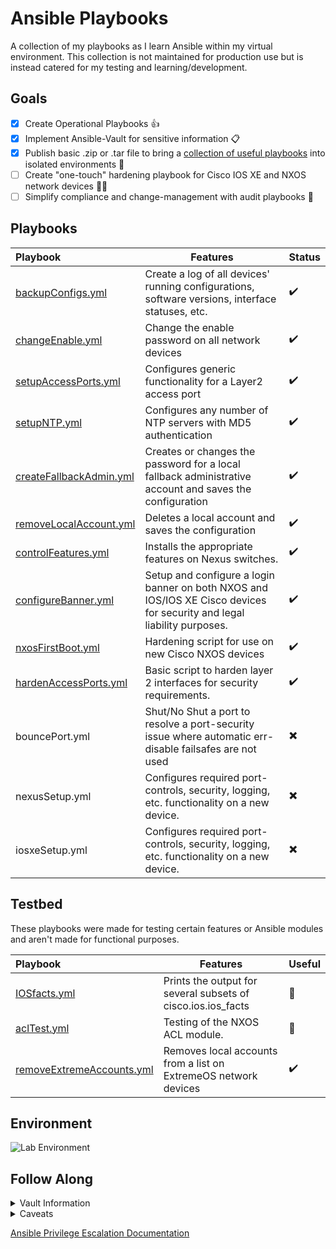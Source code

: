 # Ansible Playbooks
A collection of my playbooks as I learn Ansible within my virtual environment. This collection is not maintained for production use but is instead catered for my testing and learning/development.

## Goals
- [X] Create Operational Playbooks 👍
- [X] Implement Ansible-Vault for sensitive information 📋
- [X] Publish basic .zip or .tar file to bring a [collection of useful playbooks](https://github.com/NetworkNick-io/Operations/releases) into isolated environments 🛂
- [ ] Create "one-touch" hardening playbook for Cisco IOS XE and NXOS network devices 👨‍💻
- [ ] Simplify compliance and change-management with audit playbooks 🦺

## Playbooks

| Playbook                                                                                                               | Features                                                                                                                | Status |
|:-----------------------------------------------------------------------------------------------------------------------|-------------------------------------------------------------------------------------------------------------------------|--------|
| [backupConfigs.yml](https://github.com/NetworkNick-io/LearningAnsible/blob/main/playbooks/backupConfigs.yml)           | Create a log of all devices' running  configurations, software versions, interface statuses, etc.                       | ✔️     |
| [changeEnable.yml](https://github.com/NetworkNick-io/LearningAnsible/blob/main/playbooks/changeEnable.yml)             | Change the enable password on all network devices                                                                       | ✔️     |
| [setupAccessPorts.yml](https://github.com/NetworkNick-io/LearningAnsible/blob/main/playbooks/setupAccessPorts.yml)     | Configures generic functionality for a Layer2  access port                                                              | ✔️     |
| [setupNTP.yml](https://github.com/NetworkNick-io/LearningAnsible/blob/main/playbooks/setupNTP.yml)                     | Configures any number of NTP servers with MD5  authentication                                                           | ✔️     |
| [createFallbackAdmin.yml](https://github.com/NetworkNick-io/LearningAnsible/blob/main/playbooks/createAdmin.yml)       | Creates or changes the password for a local fallback administrative account and saves the configuration                 | ✔️     |
| [removeLocalAccount.yml](https://github.com/NetworkNick-io/LearningAnsible/blob/main/playbooks/removeLocalAccount.yml) | Deletes a local account and saves the configuration                                                                     | ✔️     |
| [controlFeatures.yml](https://github.com/NetworkNick-US/LearningAnsible/blob/main/playbooks/controlFeatures.yml)       | Installs the appropriate features on Nexus switches.                                                                    | ✔️     |
| [configureBanner.yml](https://github.com/NetworkNick-US/LearningAnsible/blob/main/playbooks/setupBanner.yml)           | Setup and configure a login banner on both NXOS and IOS/IOS XE Cisco devices for security and legal liability purposes. | ✔️     |
| [nxosFirstBoot.yml](https://github.com/NetworkNick-US/AnsiblePlaybooks/blob/main/playbooks/nxosFirstBoot.yml)          | Hardening script for use on new Cisco NXOS devices                                                                      | ✔️     |
| [hardenAccessPorts.yml](https://github.com/NetworkNick-US/AnsiblePlaybooks/blob/main/playbooks/accessPortControls.yml) | Basic script to harden layer 2 interfaces for security requirements.                                                    | ✔️     |
| bouncePort.yml                                                                                                         | Shut/No Shut a port to resolve a port-security issue where automatic err-disable failsafes are not used                 | ✖️     |
| nexusSetup.yml                                                                                                         | Configures required port-controls, security, logging, etc. functionality on a new device.                               | ✖️     |
| iosxeSetup.yml                                                                                                         | Configures required port-controls, security, logging, etc. functionality on a new device.                               | ✖️     |    

## Testbed
These playbooks were made for testing certain features or Ansible modules and aren't made for functional purposes.

| Playbook                                                                                         | Features                                                     | Useful |
|:-------------------------------------------------------------------------------------------------|--------------------------------------------------------------|--------|
| [IOSfacts.yml](https://github.com/NetworkNick-io/LearningAnsible/blob/main/testbed/IOSfacts.yml) | Prints the output for several subsets of cisco.ios.ios_facts | 🚫     |
| [aclTest.yml](https://github.com/NetworkNick-US/AnsiblePlaybooks/blob/main/testbed/aclTest.yml)  | Testing of the NXOS ACL module.                              | 🚫     |
| [removeExtremeAccounts.yml](https://github.com/NetworkNick-US/AnsiblePlaybooks/blob/main/testbed/removeExtremeAccounts.yml) | Removes local accounts from a list on ExtremeOS network devices |  ✔️     |

## Environment
![Lab Environment](https://i.imgur.com/sAibkpG.png)

## Follow Along

<details>
    <summary>Vault Information</summary>
    
  ```diff
  - All Vault Passwords: TestVault4321
  - Enable Password: BigLongPassword123!!
  - NTP Shared Key: TestKey123/TestKey1234s
  - AnsibleAdmin Account Password: MD5passwordtest!
  ```
</details>

<details>
    <summary>Caveats</summary>
    
  ```diff
  - This environment supports dropping authenticated users into enable mode by default. If your environment does not or cannot support this, you will have to append become: yes, become_method: enable, and become_password: enablePW, to your playbook, vault, or var files.
  + https://docs.ansible.com/ansible/latest/network/getting_started/network_differences.html#privilege-escalation)
  - Certain playbook features (namely connection:local) is not ideal for production use. Best-practices involve implementing connection: network_cli, but this is not supported in my virtual environment.
  ```
</details>

[Ansible Privilege Escalation Documentation](https://docs.ansible.com/ansible/latest/network/getting_started/network_differences.html#privilege-escalation)
